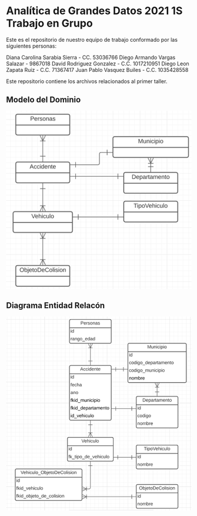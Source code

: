# Analítica de Grandes Datos 2021 1S Trabajo en Grupo

Este es el repositorio de nuestro equipo de trabajo conformado por las siguientes personas:


Diana Carolina Sarabia Sierra - CC. 53036766
Diego Armando Vargas Salazar - 9867018 
David Rodriguez Gonzalez - C.C. 1017210951
Diego Leon Zapata Ruiz - C.C. 71367417
Juan Pablo Vasquez Builes - C.C. 1035428558

Este repositorio contiene los archivos relacionados al primer taller.

## Modelo del Dominio

![](https://github.com/darmandovargas/agd-2021-1s/blob/main/Diagrama%20del%20Dominio.png)

## Diagrama Entidad Relacón
![](https://github.com/darmandovargas/agd-2021-1s/blob/main/Diagrama%20Entidad%20Relacio%CC%81n%20Notacio%CC%81n%20Chen.png)
